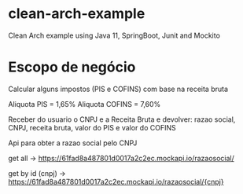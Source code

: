 # clean-arch-example
Clean Arch example using Java 11, SpringBoot, Junit and Mockito

# Escopo de negócio 

Calcular alguns impostos (PIS e COFINS) com base na receita bruta

Aliquota PIS = 1,65%
Aliquota COFINS = 7,60%

Receber do usuario o CNPJ e a Receita Bruta e devolver: razao social, CNPJ, receita bruta, valor do PIS e valor do COFINS

Api para obter a razao social pelo CNPJ

get all -> https://61fad8a487801d0017a2c2ec.mockapi.io/razaosocial/

get by id (cnpj) -> https://61fad8a487801d0017a2c2ec.mockapi.io/razaosocial/{cnpj}
